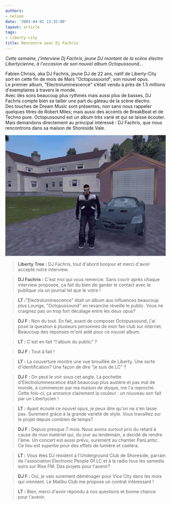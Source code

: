 ```yaml
---
authors:
- nelson
date: '2003-04-01 13:35:00'
layout: article
tags:
- liberty-city
title: Rencontre avec Dj Fachris
---
```



_Cette semaine, j'interview Dj Fachris, jeune DJ montant de la scène électro Libertycienne, à l'occasion de son nouvel album Octopussound..._

Fabien Chrisis, aka DJ Fachris, jeune DJ de 22 ans, natif de Liberty-City sort en cette fin de mois de Mars "Octopussound", son nouvel opus.  
Le premier album, "Electroluminescence" s’était vendu à près de 1.5 millions d'exemplaires à travers le monde.  
Avec des sons beaucoup plus rythmés mais aussi plus de basses, DJ Fachris compte bien se tailler une part du gâteau de la scène électro.  
Des touches de Dream Music sont présentes, non sans nous rappeler quelques titres de Robert Miles; mais aussi des accents de BreakBeat et de Techno pure. Octopussound est un album très varié et qui se laisse écouter. Mais demandons directement au principal intéressé : DJ Fachris, que nous rencontrons dans sa maison de Shoreside Vale.

![](/content/images/2016/07/Fach.jpg)

> **Liberty Tree :** DJ Fachris, tout d'abord bonjour et merci d'avoir accepté notre interview.

> **DJ Fachris :** C'est moi qui vous remercie. Sans courir après chaque interview proposée, ça fait du bien de garder le contact avec le publique via un journal tel que le votre !

> **LT :**"Electroluminescence" était un album aux influences beaucoup plus Lounge, "Octopussound" en revanche réveille le public. Vous ne craignez pas un trop fort décalage entre les deux opus?

> **DJ F :** Non du tout. En fait, avant de composer Octopussound, j'ai posé la question à plusieurs personnes de mon fan club sur internet. Beaucoup des réponses m'ont aidé pour ce nouvel album.

> **LT :** C'est en fait "l'album du public" ?

> **DJ F :** Tout à fait !

> **LT :** La couverture montre une vue brouillée de Liberty. Une sorte d'identification? Une façon de dire "je suis de LC" ?

> **DJ F :** On peut le voir sous cet angle. La pochette d'Electroluminescence était beaucoup plus austère et pas mal de monde, à commencer par ma maison de disque, me l'a reproché. Cette fois-ci, ça annonce clairement la couleur : un nouveau son fait par un Libertycien !

> **LT :** Ayant écouté ce nouvel opus, je peux dire qu'on ne s'en lasse pas. Surement grâce à la grande variété de style. Vous travaillez sur le projet depuis combien de temps?

> **DJ F :** Depuis presque 7 mois. Nous avons surtout pris du retard à cause de mon matériel qui, du jour au lendemain, a decidé de rendre l'âme. Un concert est aussi prévu, surement au chantier PanLantic. Ce lieu est superbe pour des effets de lumière et caetera.

> **LT :** Vous êtes DJ résident à l'Underground Club de Shoreside, parrain de l'association Electronic People Of LC et à la radio tous les samedis soirs sur Rise FM. Des projets pour l'avenir?

> **DJ F :** Oui, je vais surement déménager pour Vice City dans les mois qui viennent. Le Malibu Club me propose un contrat intéressant !

> **LT :** Bien, merci d'avoir répondu à nos questions et bonne chance pour l'avenir.